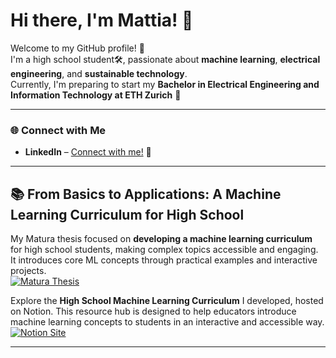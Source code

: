 # Hi there, I'm Mattia! 👋

Welcome to my GitHub profile! 🚀\
I'm a high school student🛠️, passionate about **machine learning**, **electrical engineering**, and **sustainable technology**.\
Currently, I'm preparing to start my **Bachelor in Electrical Engineering and Information Technology at ETH Zurich** 🏫

---

### 🌐 Connect with Me

- **LinkedIn** – [Connect with me!](https://ch.linkedin.com/in/mattia-erne) 💼

---

## 📚 From Basics to Applications: A Machine Learning Curriculum for High School
My Matura thesis focused on **developing a machine learning curriculum** for high school students, making complex topics accessible and engaging. It introduces core ML concepts through practical examples and interactive projects.\
[![Matura Thesis](https://img.shields.io/badge/GitHub-View%20Repository-blue?logo=github)](https://github.com/mattia-3rne/MA_MachineLearningCurriculum)

Explore the **High School Machine Learning Curriculum** I developed, hosted on Notion. This resource hub is designed to help educators introduce machine learning concepts to students in an interactive and accessible way.\
[![Notion Site](https://img.shields.io/badge/Notion-View%20Site-black?logo=notion)](https://mattia-erne.notion.site/High-School-Machine-Learning-Curriculum-A-Resource-Hub-For-Educators-13bd0dc06fea806fa924d097bf0de1a6)

---
